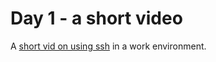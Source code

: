 # Day 1 - a short video
A [short vid on using ssh](https://www.youtube.com/watch?v=lMMOUSRPfJc) in a work environment.
